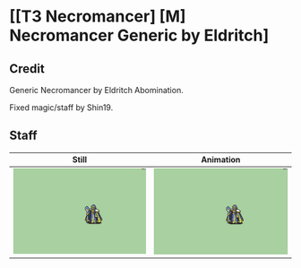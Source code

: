 # [\[T3 Necromancer\] \[M\] Necromancer Generic by Eldritch]

## Credit

Generic Necromancer by Eldritch Abomination. 

Fixed magic/staff by Shin19.
	
## Staff

| Still | Animation |
| :---: | :-------: |
| ![Staff still](./Staff_000.png) | ![Staff animation](./Staff.gif) |
